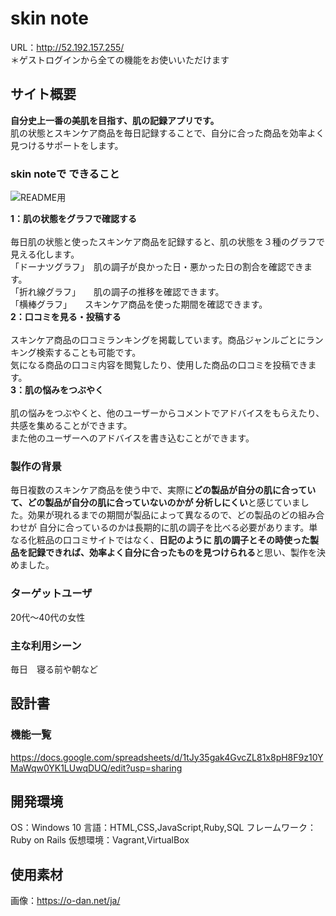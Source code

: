 # skin note
URL：http://52.192.157.255/<br>
＊ゲストログインから全ての機能をお使いいただけます

## サイト概要
**自分史上一番の美肌を目指す、肌の記録アプリです。**<br>
肌の状態とスキンケア商品を毎日記録することで、自分に合った商品を効率よく見つけるサポートをします。

### skin noteで できること

![README用](https://user-images.githubusercontent.com/68380272/102248524-97adae00-3f44-11eb-8493-7e616357545c.png)

**1：肌の状態をグラフで確認する**<br>
<br>
毎日肌の状態と使ったスキンケア商品を記録すると、肌の状態を３種のグラフで見える化します。<br>
「ドーナツグラフ」　肌の調子が良かった日・悪かった日の割合を確認できます。<br>
「折れ線グラフ」　　肌の調子の推移を確認できます。<br>
「横棒グラフ」　　スキンケア商品を使った期間を確認できます。<br>
**2：口コミを見る・投稿する**<br>
<br>
スキンケア商品の口コミランキングを掲載しています。商品ジャンルごとにランキング検索することも可能です。<br>
気になる商品の口コミ内容を閲覧したり、使用した商品の口コミを投稿できます。<br>
**3：肌の悩みをつぶやく**<br>
<br>
肌の悩みをつぶやくと、他のユーザーからコメントでアドバイスをもらえたり、共感を集めることができます。<br>
また他のユーザーへのアドバイスを書き込むことができます。<br>

### 製作の背景
毎日複数のスキンケア商品を使う中で、実際に**どの製品が自分の肌に合っていて、どの製品が自分の肌に合っていないのかが
分析しにくい**と感じていました。効果が現れるまでの期間が製品によって異なるので、どの製品のどの組み合わせが
自分に合っているのかは長期的に肌の調子を比べる必要があります。単なる化粧品の口コミサイトではなく、**日記のように
肌の調子とその時使った製品を記録できれば、効率よく自分に合ったものを見つけられる**と思い、製作を決めました。

### ターゲットユーザ
20代～40代の女性

### 主な利用シーン
毎日　寝る前や朝など

## 設計書

### 機能一覧
https://docs.google.com/spreadsheets/d/1tJy35gak4GvcZL81x8pH8F9z10YMaWqw0YK1LUwqDUQ/edit?usp=sharing

## 開発環境
OS：Windows 10
言語：HTML,CSS,JavaScript,Ruby,SQL
フレームワーク：Ruby on Rails
仮想環境：Vagrant,VirtualBox

## 使用素材
画像：https://o-dan.net/ja/
